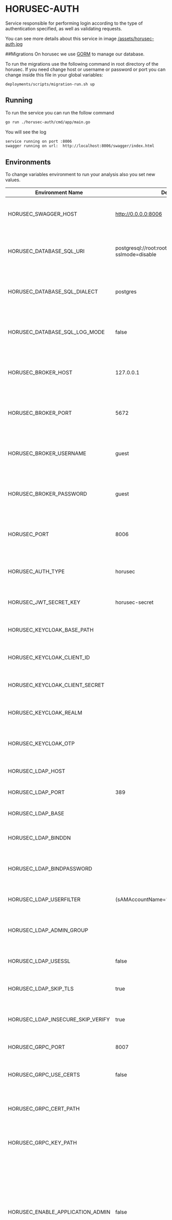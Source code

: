 # HORUSEC-AUTH
Service responsible for performing login according to the type of authentication specified, as well as validating requests.

You can see more details about this service in image <a href="../assets/horusec-auth.jpg">/assets/horusec-auth.jpg</a>

##Migrations
On horusec we use [GORM](https://gorm.io/) to manage our database. 

To run the migrations use the following command in root directory of the horusec.
If you need change host or username or password or port you can change inside this file in your global variables:

```bash
deployments/scripts/migration-run.sh up
```

## Running
To run the service you can run the follow command
```bash
go run ./horusec-auth/cmd/app/main.go
```

You will see the log
```bash
service running on port :8006
swagger running on url:  http://localhost:8006/swagger/index.html
```

## Environments
To change variables environment to run your analysis also you set new values.

| Environment Name                    | Default Value                                                     | Description                                                  |
|-------------------------------------|-------------------------------------------------------------------|--------------------------------------------------------------|
| HORUSEC_SWAGGER_HOST                | http://0.0.0.0:8006                                               | This environment get host to run in swagger                  |
| HORUSEC_DATABASE_SQL_URI            | postgresql://root:root@localhost:5432/horusec_db?sslmode=disable  | This environment get uri to connect on database POSTGRES     |
| HORUSEC_DATABASE_SQL_DIALECT        | postgres                                                          | This environment get dialect to connect on database POSTGRES |
| HORUSEC_DATABASE_SQL_LOG_MODE       | false                                                             | This environment get bool to enable logs on POSTGRES         | 
| HORUSEC_BROKER_HOST                 | 127.0.0.1                                                         | This environment get host to connect on broker RABBIT        | 
| HORUSEC_BROKER_PORT                 | 5672                                                              | This environment get port to connect on broker RABBIT        |
| HORUSEC_BROKER_USERNAME             | guest                                                             | This environment get username to connect on broker RABBIT    |
| HORUSEC_BROKER_PASSWORD             | guest                                                             | This environment get password to connect on broker RABBIT    |
| HORUSEC_PORT                        | 8006                                                              | This environment get the port that the service will start    |
| HORUSEC_AUTH_TYPE                   | horusec                                                           | This environment get actual authentication type              |
| HORUSEC_JWT_SECRET_KEY              | horusec-secret                                                    | This environment get JWT secret key                          | 
| HORUSEC_KEYCLOAK_BASE_PATH          |                                                                   | This environment get keycloak base path                      | 
| HORUSEC_KEYCLOAK_CLIENT_ID          |                                                                   | This environment get keycloak client id                      | 
| HORUSEC_KEYCLOAK_CLIENT_SECRET      |                                                                   | This environment get keycloak client secret                  | 
| HORUSEC_KEYCLOAK_REALM              |                                                                   | This environment get keycloak realm                          |
| HORUSEC_KEYCLOAK_OTP                |                                                                   | This environment get keycloak otp(one-time password)         | 
| HORUSEC_LDAP_HOST                   |                                                                   | This environment get ldap host | 
| HORUSEC_LDAP_PORT                   | 389                                                               | This environment get ldap port |
| HORUSEC_LDAP_BASE                   |                                                                   | This environment get ldap base | 
| HORUSEC_LDAP_BINDDN                 |                                                                   | This environment get ldap entity admin | 
| HORUSEC_LDAP_BINDPASSWORD           |                                                                   | This environment get ldap password entity admin | 
| HORUSEC_LDAP_USERFILTER             | (sAMAccountName=%s)                                               | This environment get ldap user filter | 
| HORUSEC_LDAP_ADMIN_GROUP            |                                                                   | This environment get ldap admin group names |
| HORUSEC_LDAP_USESSL                 | false                                                             | This environment check ldap use ssl | 
| HORUSEC_LDAP_SKIP_TLS               | true                                                              | This environment check ldap skip tls | 
| HORUSEC_LDAP_INSECURE_SKIP_VERIFY   | true                                                              | This environment check ldap insecure skip verify |
| HORUSEC_GRPC_PORT                   | 8007                                                              | This environment get grpc port                               | 
| HORUSEC_GRPC_USE_CERTS              | false                                                             | This environment get if use of certificates is active or not |
| HORUSEC_GRPC_CERT_PATH              |                                                                   | This environment get grpc certificate path                   | 
| HORUSEC_GRPC_KEY_PATH               |                                                                   | This environment get grpc certificate key path               | 
| HORUSEC_ENABLE_APPLICATION_ADMIN    | false                                                             | This environment set if you need active application admin in system. When this environment is setup to `true` only application admin users can create company in horusec. | 
| HORUSEC_APPLICATION_ADMIN_DATA      | {\"username\": \"horusec-admin\", \"email\":\"horusec-admin@example.com\", \"password\":\"Devpass0*\"} | When application admin is enable and auth-type is `horusec` we need create default user application admin with this content in horusec. Don't forget to **escape the json** at the value of the environment variable. | 
| HORUSEC_DISABLED_BROKER             | false                                                             | Disable broker dispatch in this service used to emails dispatch |
| HORUSEC_API_URL                     | http://localhost:8003                                             | This environment get horusec-api endpoint |

## Swagger
To update swagger.json, you need run command into **root horusec-auth folder**
```bash
swag init -g ./cmd/app/main.go
```
